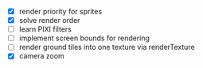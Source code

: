 - [x] render priority for sprites
- [x] solve render order
- [ ] learn PIXI filters
- [ ] implement screen bounds for rendering
- [ ] render ground tiles into one texture via renderTexture
- [x] camera zoom
